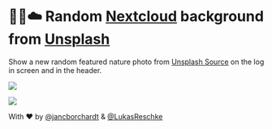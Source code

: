 # 📸🔀☁️ Random [Nextcloud](https://nextcloud.com) background from [Unsplash](https://unsplash.com/)

Show a new random featured nature photo from [Unsplash Source](https://source.unsplash.com/) on the log in screen and in the header.

![](unsplash.jpg)

![](unsplash-header.jpg)

With ♥️ by [@jancborchardt](https://github.com/jancborchardt/) & [@LukasReschke](https://github.com/LukasReschke)
